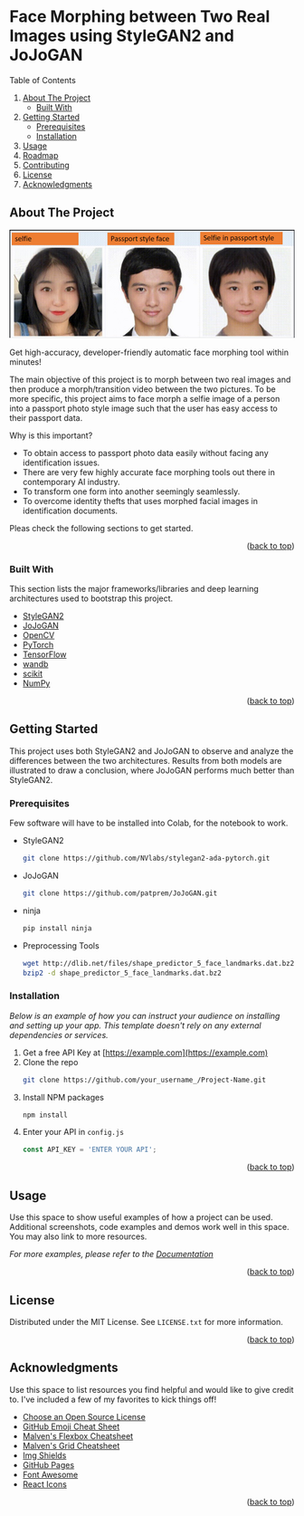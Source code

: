 # Face Morphing between Two Real Images using StyleGAN2 and JoJoGAN

<!-- TABLE OF CONTENTS -->
  <summary>Table of Contents</summary>
  <ol>
    <li>
      <a href="#about-the-project">About The Project</a>
      <ul>
        <li><a href="#built-with">Built With</a></li>
      </ul>
    </li>
    <li>
      <a href="#getting-started">Getting Started</a>
      <ul>
        <li><a href="#prerequisites">Prerequisites</a></li>
        <li><a href="#installation">Installation</a></li>
      </ul>
    </li>
    <li><a href="#usage">Usage</a></li>
    <li><a href="#roadmap">Roadmap</a></li>
    <li><a href="#contributing">Contributing</a></li>
    <li><a href="#license">License</a></li>
    <li><a href="#acknowledgments">Acknowledgments</a></li>
  </ol>

<!-- ABOUT THE PROJECT -->
## About The Project

![Face Morph](https://github.com/patprem/FaceMorphing/blob/8c16d28a59b005727dc196e9c856011795c30faf/images/facemorph.png)

Get high-accuracy, developer-friendly automatic face morphing tool within minutes!

The main objective of this project is to morph between two real images and then produce a morph/transition video between the two pictures. To be more specific, this project aims to face morph a selfie image of a person into a passport photo style image such that the user has easy access to their passport data.

Why is this important?
* To obtain access to passport photo data easily without facing any identification issues.
* There are very few highly accurate face morphing tools out there in contemporary AI industry.
* To transform one form into another seemingly seamlessly.
* To overcome identity thefts that uses morphed facial images in identification documents.

Pleas check the following sections to get started.

<p align="right">(<a href="#top">back to top</a>)</p>

### Built With

This section lists the major frameworks/libraries and deep learning architectures used to bootstrap this project. 
* [StyleGAN2](https://github.com/NVlabs/stylegan2#readme)
* [JoJoGAN](https://arxiv.org/pdf/2112.11641.pdf)
* [OpenCV](https://opencv.org/)
* [PyTorch](https://pytorch.org/)
* [TensorFlow](https://pytorch.org/)
* [wandb](https://docs.wandb.ai/)
* [scikit](https://scikit-learn.org/stable/)
* [NumPy](https://numpy.org/)

<p align="right">(<a href="#top">back to top</a>)</p>

<!-- GETTING STARTED -->
## Getting Started
This project uses both StyleGAN2 and JoJoGAN to observe and analyze the differences between the two architectures. Results from both models are illustrated to draw a conclusion, where JoJoGAN performs much better than StyleGAN2.

### Prerequisites
Few software will have to be installed into Colab, for the notebook to work. 
* StyleGAN2
  ```sh
  git clone https://github.com/NVlabs/stylegan2-ada-pytorch.git
  ```
* JoJoGAN
  ```sh
  git clone https://github.com/patprem/JoJoGAN.git
  ```
* ninja
  ```sh
  pip install ninja
  ```
* Preprocessing Tools
  ```sh
  wget http://dlib.net/files/shape_predictor_5_face_landmarks.dat.bz2
  bzip2 -d shape_predictor_5_face_landmarks.dat.bz2
  ```
### Installation

_Below is an example of how you can instruct your audience on installing and setting up your app. This template doesn't rely on any external dependencies or services._

1. Get a free API Key at [https://example.com](https://example.com)
2. Clone the repo
   ```sh
   git clone https://github.com/your_username_/Project-Name.git
   ```
3. Install NPM packages
   ```sh
   npm install
   ```
4. Enter your API in `config.js`
   ```js
   const API_KEY = 'ENTER YOUR API';
   ```

<p align="right">(<a href="#top">back to top</a>)</p>

<!-- USAGE EXAMPLES -->
## Usage

Use this space to show useful examples of how a project can be used. Additional screenshots, code examples and demos work well in this space. You may also link to more resources.

_For more examples, please refer to the [Documentation](https://example.com)_

<p align="right">(<a href="#top">back to top</a>)</p>

<!-- LICENSE -->
## License

Distributed under the MIT License. See `LICENSE.txt` for more information.

<p align="right">(<a href="#top">back to top</a>)</p>

<!-- ACKNOWLEDGMENTS -->
## Acknowledgments

Use this space to list resources you find helpful and would like to give credit to. I've included a few of my favorites to kick things off!

* [Choose an Open Source License](https://choosealicense.com)
* [GitHub Emoji Cheat Sheet](https://www.webpagefx.com/tools/emoji-cheat-sheet)
* [Malven's Flexbox Cheatsheet](https://flexbox.malven.co/)
* [Malven's Grid Cheatsheet](https://grid.malven.co/)
* [Img Shields](https://shields.io)
* [GitHub Pages](https://pages.github.com)
* [Font Awesome](https://fontawesome.com)
* [React Icons](https://react-icons.github.io/react-icons/search)

<p align="right">(<a href="#top">back to top</a>)</p>
